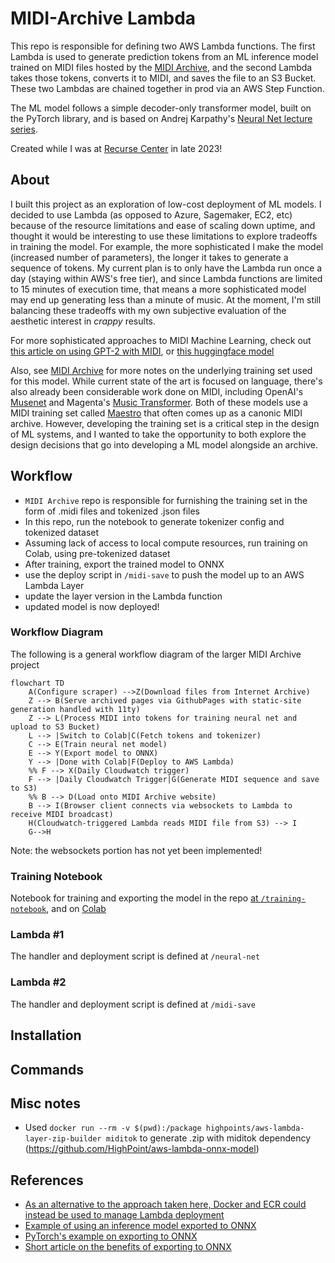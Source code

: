 # MIDI-Archive Lambda
This repo is responsible for defining two AWS Lambda functions. The first Lambda is used to generate prediction tokens from an ML inference model trained on MIDI files hosted by the [MIDI Archive](https://github.com/reubenson/midi-archive), and the second Lambda takes those tokens, converts it to MIDI, and saves the file to an S3 Bucket. These two Lambdas are chained together in prod via an AWS Step Function.

The ML model follows a simple decoder-only transformer model, built on the PyTorch library, and is based on Andrej Karpathy's [Neural Net lecture series](https://karpathy.ai/zero-to-hero.html).

Created while I was at [Recurse Center](https://recurse.com/) in late 2023!

## About
I built this project as an exploration of low-cost deployment of ML models. I decided to use Lambda (as opposed to Azure, Sagemaker, EC2, etc) because of the resource limitations and ease of scaling down uptime, and thought it would be interesting to use these limitations to explore tradeoffs in training the model. For example, the more sophisticated I make the model (increased number of parameters), the longer it takes to generate a sequence of tokens. My current plan is to only have the Lambda run once a day (staying within AWS's free tier), and since Lambda functions are limited to 15 minutes of execution time, that means a more sophisticated model may end up generating less than a minute of music. At the moment, I'm still balancing these tradeoffs with my own subjective evaluation of the aesthetic interest in _crappy_ results.

For more sophisticated approaches to MIDI Machine Learning, check out [this article on using GPT-2 with MIDI](https://huggingface.co/blog/juancopi81/using-hugging-face-to-train-a-gpt-2-model-for-musi), or [this huggingface model](https://huggingface.co/krasserm/perceiver-ar-sam-giant-midi)

Also, see [MIDI Archive](https://github.com/reubenson/midi-archive) for more notes on the underlying training set used for this model. While current state of the art is focused on language, there's also already been considerable work done on MIDI, including OpenAI's [Musenet](https://openai.com/research/musenet) and Magenta's [Music Transformer](https://magenta.tensorflow.org/music-transformer). Both of these models use a MIDI training set called [Maestro](https://magenta.tensorflow.org/datasets/maestro) that often comes up as a canonic MIDI archive. However, developing the training set is a critical step in the design of ML systems, and I wanted to take the opportunity to both explore the design decisions that go into developing a ML model alongside an archive.

## Workflow
- `MIDI Archive` repo is responsible for furnishing the training set in the form of .midi files and tokenized .json files
- In this repo, run the notebook to generate tokenizer config and tokenized dataset
- Assuming lack of access to local compute resources, run training on Colab, using pre-tokenized dataset
- After training, export the trained model to ONNX
- use the deploy script in `/midi-save` to push the model up to an AWS Lambda Layer
- update the layer version in the Lambda function
- updated model is now deployed!

### Workflow Diagram
The following is a general workflow diagram of the larger MIDI Archive project
```mermaid
flowchart TD
    A(Configure scraper) -->Z(Download files from Internet Archive)
    Z --> B(Serve archived pages via GithubPages with static-site generation handled with 11ty)
    Z --> L(Process MIDI into tokens for training neural net and upload to S3 Bucket)
    L --> |Switch to Colab|C(Fetch tokens and tokenizer)
    C --> E(Train neural net model)
    E --> Y(Export model to ONNX)
    Y --> |Done with Colab|F(Deploy to AWS Lambda)
    %% F --> X(Daily Cloudwatch trigger)
    F --> |Daily Cloudwatch Trigger|G(Generate MIDI sequence and save to S3)
    %% B --> D(Load onto MIDI Archive website)
    B --> I(Browser client connects via websockets to Lambda to receive MIDI broadcast)
    H(Cloudwatch-triggered Lambda reads MIDI file from S3) --> I
    G-->H
```

Note: the websockets portion has not yet been implemented!

### Training Notebook
Notebook for training and exporting the model in the repo [at `/training-notebook`](https://github.com/reubenson/midi-archive-lambda/tree/main/training-notebook), and on [Colab](https://colab.research.google.com/drive/1hpzG6ygsn0Cv44ImhyOn13eHtSo_Lccg#scrollTo=2BEEaoBHBQ1K)

### Lambda #1
The handler and deployment script is defined at `/neural-net`

### Lambda #2
The handler and deployment script is defined at `/midi-save`

<!-- The Lambda will send periodic websockets messages to client browsers containing a payload of MIDI data generated by the neural net model. -->

## Installation
<!-- Follow instrictions at https://github.com/nficano/python-lambda, which is the repo this project follows. Unfortunately, its releases are lagging, and an [important update](https://github.com/nficano/python-lambda/pull/714) has not made its way into the official package distribution. Until then, I'm running a local version of the repo: `pip install -e ../python-lambda`, in order for `lambda deploy` to work as expected -->

## Commands
<!-- Zip up and deploy lambda with `lambda deploy --requirements ./requirements.txt`. The requirements flag is useful because I've been having weird issues with the installer pulling in all kinds of things from venv -->

## Misc notes
<!-- - To get the Lambda working properly, I had to fuss with permissions a bunch [here](https://us-east-1.console.aws.amazon.com/iam/home?region=us-east-1#/roles/details/lambda_basic_execution?section=permissions) -->
- Used `docker run --rm -v $(pwd):/package highpoints/aws-lambda-layer-zip-builder miditok` to generate .zip with miditok dependency (https://github.com/HighPoint/aws-lambda-onnx-model)

## References
- [As an alternative to the approach taken here, Docker and ECR could instead be used to manage Lambda deployment](https://www.serverless.com/blog/deploying-pytorch-model-as-a-serverless-service)
- [Example of using an inference model exported to ONNX](https://github.com/onnx/onnx-docker/blob/master/onnx-ecosystem/inference_demos/resnet50_modelzoo_onnxruntime_inference.ipynb)
- [PyTorch's example on exporting to ONNX](https://pytorch.org/tutorials/advanced/super_resolution_with_onnxruntime.html)
- [Short article on the benefits of exporting to ONNX](https://medium.com/tr-labs-ml-engineering-blog/model-deployment-with-onnx-7b45b82da71c)